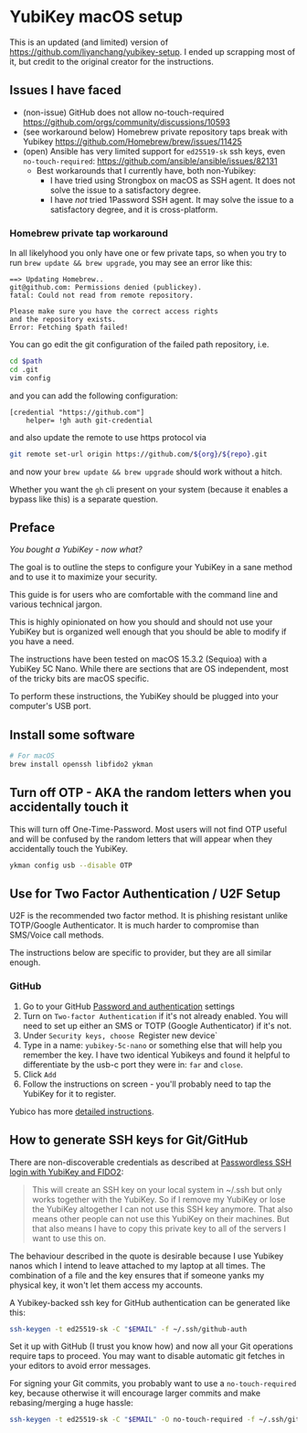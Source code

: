# YubiKey macOS setup

This is an updated (and limited) version of https://github.com/liyanchang/yubikey-setup. I ended up scrapping most of it, but credit to the original creator for the instructions.

## Issues I have faced

- (non-issue) GitHub does not allow no-touch-required https://github.com/orgs/community/discussions/10593
- (see workaround below) Homebrew private repository taps break with Yubikey https://github.com/Homebrew/brew/issues/11425
- (open) Ansible has very limited support for `ed25519-sk` ssh keys, even `no-touch-required`: https://github.com/ansible/ansible/issues/82131
  - Best workarounds that I currently have, both non-Yubikey:
    - I have tried using Strongbox on macOS as SSH agent. It does not solve the issue to a satisfactory degree.
    - I have _not_ tried 1Password SSH agent. It may solve the issue to a satisfactory degree, and it is cross-platform.

### Homebrew private tap workaround

In all likelyhood you only have one or few private taps, so when you try to run `brew update && brew upgrade`, you may see an error like this:

```
==> Updating Homebrew..
git@github.com: Permissions denied (publickey).
fatal: Could not read from remote repository.

Please make sure you have the correct access rights
and the repository exists.
Error: Fetching $path failed!
```

You can go edit the git configuration of the failed path repository, i.e.

```sh
cd $path
cd .git
vim config
```

and you can add the following configuration:

```
[credential "https://github.com"]
    helper= !gh auth git-credential
```

and also update the remote to use https protocol via

```sh
git remote set-url origin https://github.com/${org}/${repo}.git
```

and now your `brew update && brew upgrade` should work without a hitch.

Whether you want the `gh` cli present on your system (because it enables a bypass like this) is a separate question.

## Preface

_You bought a YubiKey - now what?_

The goal is to outline the steps to configure your YubiKey in a sane method and to use it to maximize your security.

This guide is for users who are comfortable with the command line and various technical jargon.

This is highly opinionated on how you should and should not use your YubiKey but is organized well enough that you should be able to modify if you have a need.

The instructions have been tested on macOS 15.3.2 (Sequioa) with a YubiKey 5C Nano. While there are sections that are OS independent, most of the tricky bits are macOS specific.

To perform these instructions, the YubiKey should be plugged into your computer's USB port.

## Install some software

```sh
# For macOS
brew install openssh libfido2 ykman
```

## Turn off OTP - AKA the random letters when you accidentally touch it

This will turn off One-Time-Password. Most users will not find OTP useful and will be confused by the random letters that will appear when they accidentally touch the YubiKey.

```sh
ykman config usb --disable OTP
```

## Use for Two Factor Authentication / U2F Setup

U2F is the recommended two factor method. It is phishing resistant unlike TOTP/Google Authenticator. It is much harder to compromise than SMS/Voice call methods.

The instructions below are specific to provider, but they are all similar enough.

### GitHub

1. Go to your GitHub [Password and authentication](https://github.com/settings/security) settings
2. Turn on `Two-factor Authentication` if it's not already enabled. You will need to set up either an SMS or TOTP (Google Authenticator) if it's not.
3. Under `Security keys, choose `Register new device`
4. Type in a name: `yubikey-5c-nano` or something else that will help you remember the key. I have two identical Yubikeys and found it helpful to differentiate by the usb-c port they were in: `far` and `close`.
5. Click `Add`
6. Follow the instructions on screen - you'll probably need to tap the YubiKey for it to register.

Yubico has more [detailed instructions](https://www.yubico.com/works-with-yubikey/catalog/github/#setup-instructions).

## How to generate SSH keys for Git/GitHub

There are non-discoverable credentials as described at [Passwordless SSH login with YubiKey and FIDO2](https://www.ajfriesen.com/yubikey-ssh-key/):

> This will create an SSH key on your local system in ~/.ssh but only works together with the YubiKey. So if I remove my YubiKey or lose the YubiKey altogether I can not use this SSH key anymore. That also means other people can not use this YubiKey on their machines. But that also means I have to copy this private key to all of the servers I want to use this on.

The behaviour described in the quote is desirable because I use Yubikey nanos which I intend to leave attached to my laptop at all times. The combination of a file and the key ensures that if someone yanks my physical key, it won't let them access my accounts.

A Yubikey-backed ssh key for GitHub authentication can be generated like this:

```sh
ssh-keygen -t ed25519-sk -C "$EMAIL" -f ~/.ssh/github-auth
```

Set it up with GitHub (I trust you know how) and now all your Git operations require taps to proceed. You may want to disable automatic git fetches in your editors to avoid error messages.

For signing your Git commits, you probably want to use a `no-touch-required` key, because otherwise it will encourage larger commits and make rebasing/merging a huge hassle:

```sh
ssh-keygen -t ed25519-sk -C "$EMAIL" -O no-touch-required -f ~/.ssh/github-sign
```
